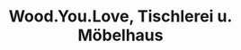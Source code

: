 ---
title: "Wood.You.Love, Tischlerei u. Möbelhaus"
url: /bremen/wood-you-love-tischlerei-u-moebelhaus/
shop: Möbel
---